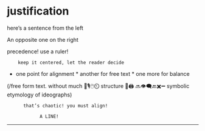 # justification

here’s a sentence from the left

An opposite one on the right 

precedence! use a ruler!

        keep it centered, let the reader decide

* one point for alignment
		* another for free text
				* one more for balance

(/free form text.   without much 📠🎙️🖱️⏲️ structure 💽🖨️ 🔜👁️‍🗨️🔙✖️➖ symbolic  
etymology of ideographs)

          that’s chaotic! you must align!

                A LINE!
________________________________________
